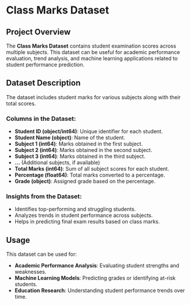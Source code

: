 # Class Marks Dataset

## Project Overview
The **Class Marks Dataset** contains student examination scores across multiple subjects. This dataset can be useful for academic performance evaluation, trend analysis, and machine learning applications related to student performance prediction.

## Dataset Description
The dataset includes student marks for various subjects along with their total scores.

### Columns in the Dataset:
- **Student ID (object/int64)**: Unique identifier for each student.
- **Student Name (object)**: Name of the student.
- **Subject 1 (int64)**: Marks obtained in the first subject.
- **Subject 2 (int64)**: Marks obtained in the second subject.
- **Subject 3 (int64)**: Marks obtained in the third subject.
- **...** (Additional subjects, if available)
- **Total Marks (int64)**: Sum of all subject scores for each student.
- **Percentage (float64)**: Total marks converted to a percentage.
- **Grade (object)**: Assigned grade based on the percentage.

### Insights from the Dataset:
- Identifies top-performing and struggling students.
- Analyzes trends in student performance across subjects.
- Helps in predicting final exam results based on class marks.

## Usage
This dataset can be used for:
- **Academic Performance Analysis**: Evaluating student strengths and weaknesses.
- **Machine Learning Models**: Predicting grades or identifying at-risk students.
- **Education Research**: Understanding student performance trends over time.

